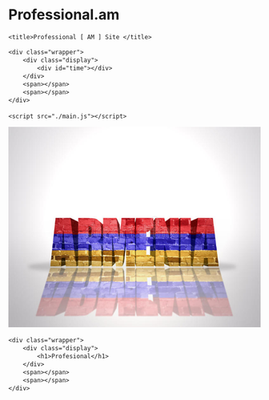 # Professional.am
<!DOCTYPE html>
<html lang="en">

<head>
    <meta charset="UTF-8">
    <meta http-equiv="X-UA-Compatible" content="IE=edge">
    <meta name="viewport" content="width=device-width, initial-scale=1.0">
    <link rel="stylesheet" href="./style.css">
    
   

    <title>Professional [ AM ] Site </title>
</head>

<body>

    <div class="wrapper">
        <div class="display">
            <div id="time"></div>
        </div>
        <span></span>
        <span></span>
    </div>

    <script src="./main.js"></script>
   
</body>

<img src="ARMENIA.jpg" Widht="300px" height="400px">

<body>

    <div class="wrapper">
        <div class="display">
            <h1>Profesional</h1>
        </div>
        <span></span>
        <span></span>
    </div>

</body>




</html>
